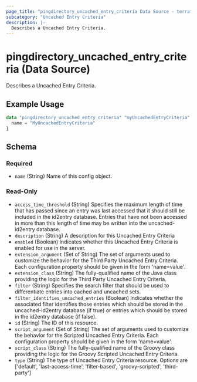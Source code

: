 ```yaml
---
page_title: "pingdirectory_uncached_entry_criteria Data Source - terraform-provider-pingdirectory"
subcategory: "Uncached Entry Criteria"
description: |-
  Describes a Uncached Entry Criteria.
---
```


# pingdirectory_uncached_entry_criteria (Data Source)

Describes a Uncached Entry Criteria.

## Example Usage

```terraform
data "pingdirectory_uncached_entry_criteria" "myUncachedEntryCriteria" {
  name = "MyUncachedEntryCriteria"
}
```

<!-- schema generated by tfplugindocs -->
## Schema

### Required

- `name` (String) Name of this config object.

### Read-Only

- `access_time_threshold` (String) Specifies the maximum length of time that has passed since an entry was last accessed that it should still be included in the id2entry database. Entries that have not been accessed in more than this length of time may be written into the uncached-id2entry database.
- `description` (String) A description for this Uncached Entry Criteria
- `enabled` (Boolean) Indicates whether this Uncached Entry Criteria is enabled for use in the server.
- `extension_argument` (Set of String) The set of arguments used to customize the behavior for the Third Party Uncached Entry Criteria. Each configuration property should be given in the form 'name=value'.
- `extension_class` (String) The fully-qualified name of the Java class providing the logic for the Third Party Uncached Entry Criteria.
- `filter` (String) Specifies the search filter that should be used to differentiate entries into cached and uncached sets.
- `filter_identifies_uncached_entries` (Boolean) Indicates whether the associated filter identifies those entries which should be stored in the uncached-id2entry database (if true) or entries which should be stored in the id2entry database (if false).
- `id` (String) The ID of this resource.
- `script_argument` (Set of String) The set of arguments used to customize the behavior for the Scripted Uncached Entry Criteria. Each configuration property should be given in the form 'name=value'.
- `script_class` (String) The fully-qualified name of the Groovy class providing the logic for the Groovy Scripted Uncached Entry Criteria.
- `type` (String) The type of Uncached Entry Criteria resource. Options are ['default', 'last-access-time', 'filter-based', 'groovy-scripted', 'third-party']


